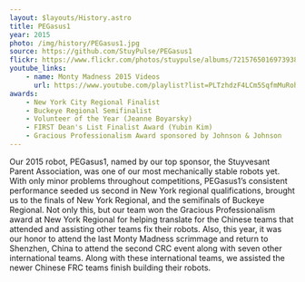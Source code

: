 ```yaml
---
layout: $layouts/History.astro
title: PEGasus1
year: 2015
photo: /img/history/PEGasus1.jpg
source: https://github.com/StuyPulse/PEGasus1
flickr: https://www.flickr.com/photos/stuypulse/albums/72157650169739381
youtube_links:
    - name: Monty Madness 2015 Videos
      url: https://www.youtube.com/playlist?list=PLTzhdzF4LCm5SqfmMuRohnBwN2whq2X7s
awards:
    - New York City Regional Finalist
    - Buckeye Regional Semifinalist
    - Volunteer of the Year (Jeanne Boyarsky)
    - FIRST Dean's List Finalist Award (Yubin Kim)
    - Gracious Professionalism Award sponsored by Johnson & Johnson
---
```

Our 2015 robot, PEGasus1, named by our top sponsor, the Stuyvesant Parent Association, was one of our most mechanically stable robots yet. With only minor problems throughout competitions, PEGasus1’s consistent performance seeded us second in New York regional qualifications, brought us to the finals of New York Regional, and the semifinals of Buckeye Regional. Not only this, but our team won the Gracious Professionalism award at New York Regional for helping translate for the Chinese teams that attended and assisting other teams fix their robots. Also, this year, it was our honor to attend the last Monty Madness scrimmage and return to Shenzhen, China to attend the second CRC event along with seven other international teams. Along with these international teams, we assisted the newer Chinese FRC teams finish building their robots.
